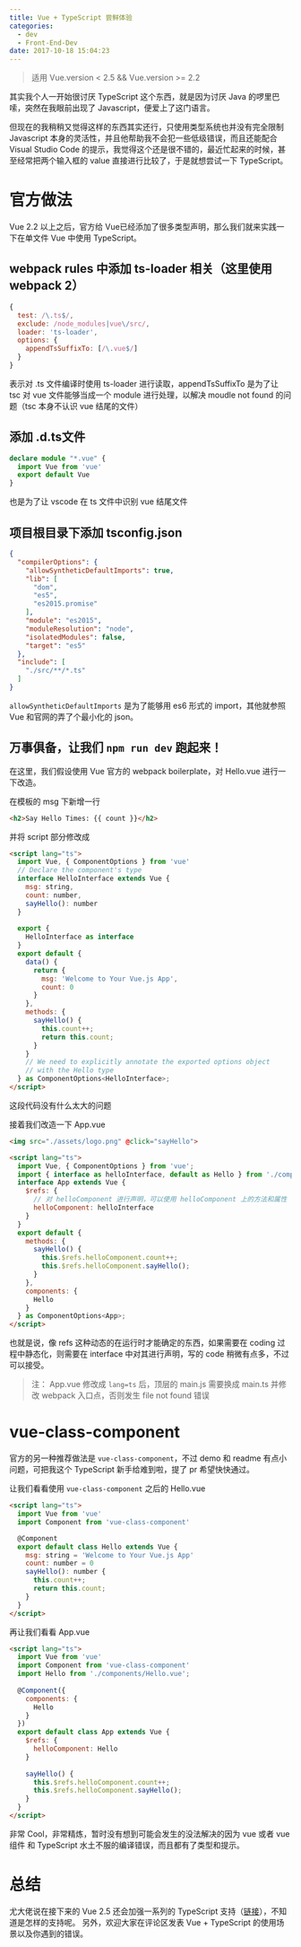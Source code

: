 ```yaml
---
title: Vue + TypeScript 尝鲜体验
categories:
  - dev
  - Front-End-Dev
date: 2017-10-18 15:04:23
---
```


> 适用 Vue.version < 2.5 && Vue.version >= 2.2

其实我个人一开始很讨厌 TypeScript 这个东西，就是因为讨厌 Java 的啰里巴嗦，突然在我眼前出现了 Javascript，便爱上了这门语言。

但现在的我稍稍又觉得这样的东西其实还行，只使用类型系统也并没有完全限制 Javascript 本身的灵活性，并且他帮助我不会犯一些低级错误，而且还能配合 Visual Studio Code 的提示，我觉得这个还是很不错的，最近忙起来的时候，甚至经常把两个输入框的 value 直接进行比较了，于是就想尝试一下 TypeScript。

# 官方做法

Vue 2.2 以上之后，官方给 Vue已经添加了很多类型声明，那么我们就来实践一下在单文件 Vue 中使用 TypeScript。


## webpack rules 中添加 ts-loader 相关（这里使用 webpack 2）

```javascript
{
  test: /\.ts$/,
  exclude: /node_modules|vue\/src/,
  loader: 'ts-loader',
  options: {
    appendTsSuffixTo: [/\.vue$/]
  }
}
```
表示对 .ts 文件编译时使用 ts-loader 进行读取，appendTsSuffixTo 是为了让 tsc 对 vue 文件能够当成一个 module 进行处理，以解决 moudle not found 的问题（tsc 本身不认识 vue 结尾的文件）

## 添加 .d.ts文件

```typescript
declare module "*.vue" {
  import Vue from 'vue'
  export default Vue
}
```

也是为了让 vscode 在 ts 文件中识别 vue 结尾文件

## 项目根目录下添加 tsconfig.json
```json
{
  "compilerOptions": {
    "allowSyntheticDefaultImports": true,
    "lib": [
      "dom",
      "es5",
      "es2015.promise"
    ],
    "module": "es2015",
    "moduleResolution": "node",
    "isolatedModules": false,
    "target": "es5"
  },
  "include": [
    "./src/**/*.ts"
  ]
}
```
`allowSyntheticDefaultImports` 是为了能够用 es6 形式的 import，其他就参照 Vue 和官网的弄了个最小化的 json。

## 万事俱备，让我们 `npm run dev` 跑起来！

在这里，我们假设使用 Vue 官方的 webpack boilerplate，对 Hello.vue 进行一下改造。

在模板的 msg 下新增一行
```html
<h2>Say Hello Times: {{ count }}</h2>
```

并将 script 部分修改成
```html
<script lang="ts">
  import Vue, { ComponentOptions } from 'vue'
  // Declare the component's type
  interface HelloInterface extends Vue {
    msg: string,
    count: number,
    sayHello(): number
  }
  
  export {
    HelloInterface as interface
  }
  export default {
    data() {
      return {
        msg: 'Welcome to Your Vue.js App',
        count: 0
      }
    },
    methods: {
      sayHello() {
        this.count++;
        return this.count;
      }
    }
    // We need to explicitly annotate the exported options object
    // with the Hello type
  } as ComponentOptions<HelloInterface>;
</script>
```
这段代码没有什么太大的问题

接着我们改造一下 App.vue
```html
<img src="./assets/logo.png" @click="sayHello">
```
```html
<script lang="ts">
  import Vue, { ComponentOptions } from 'vue';
  import { interface as helloInterface, default as Hello } from './components/Hello.vue';
  interface App extends Vue {
    $refs: {
      // 对 helloComponent 进行声明，可以使用 helloComponent 上的方法和属性
      helloComponent: helloInterface
    }
  }
  export default {
    methods: {
      sayHello() {
        this.$refs.helloComponent.count++;
        this.$refs.helloComponent.sayHello();
      }
    },
    components: {
      Hello
    }
  } as ComponentOptions<App>;
</script>
```

也就是说，像 refs 这种动态的在运行时才能确定的东西，如果需要在 coding 过程中静态化，则需要在 interface 中对其进行声明，写的 code 稍微有点多，不过可以接受。

> 注： App.vue 修改成 `lang=ts` 后，顶层的 main.js 需要换成 main.ts 并修改 webpack 入口点，否则发生 file not found 错误

# vue-class-component

官方的另一种推荐做法是 `vue-class-component`，不过 demo 和 readme 有点小问题，可把我这个 TypeScript 新手给难到啦，提了 pr 希望快快通过。

让我们看看使用 `vue-class-component` 之后的 Hello.vue

```html
<script lang="ts">
  import Vue from 'vue'
  import Component from 'vue-class-component'

  @Component
  export default class Hello extends Vue {
    msg: string = 'Welcome to Your Vue.js App'
    count: number = 0
    sayHello(): number {
      this.count++;
      return this.count;
    }
  }
</script>
```

再让我们看看 App.vue

```html
<script lang="ts">
  import Vue from 'vue'
  import Component from 'vue-class-component'
  import Hello from './components/Hello.vue';
  
  @Component({
    components: {
      Hello
    }
  })
  export default class App extends Vue {
    $refs: {
      helloComponent: Hello
    }
    
    sayHello() {
      this.$refs.helloComponent.count++;
      this.$refs.helloComponent.sayHello();
    }
  }
</script>
```
非常 Cool，非常精炼，暂时没有想到可能会发生的没法解决的因为 vue 或者 vue 组件 和 TypeScript 水土不服的编译错误，而且都有了类型和提示。


# 总结

尤大佬说在接下来的 Vue 2.5 还会加强一系列的 TypeScript 支持（[链接](https://medium.com/the-vue-point/upcoming-typescript-changes-in-vue-2-5-e9bd7e2ecf08)），不知道是怎样的支持呢。
另外，欢迎大家在评论区发表 Vue + TypeScript 的使用场景以及你遇到的错误。
